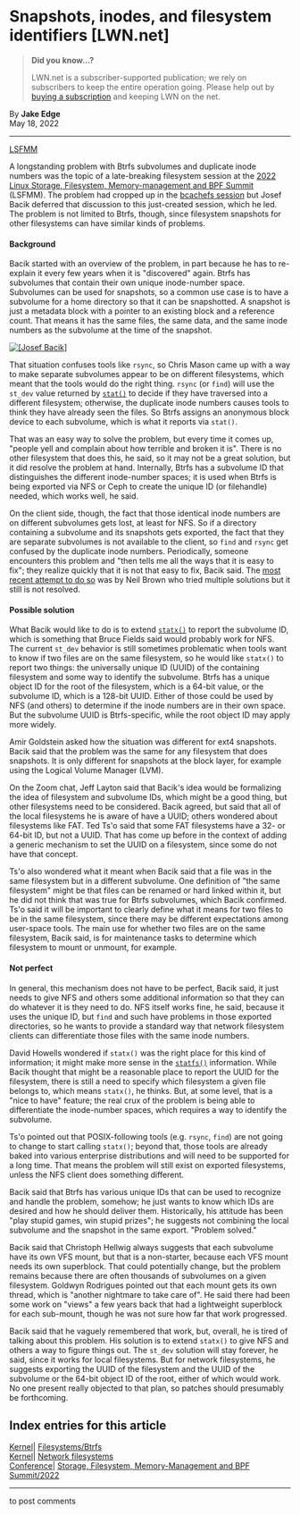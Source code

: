 # Snapshots, inodes, and filesystem identifiers [LWN.net]

> **Did you know...?**
> 
> LWN.net is a subscriber-supported publication; we rely on subscribers to keep the entire operation going. Please help out by [buying a subscription](/Promo/nst-nag4/subscribe) and keeping LWN on the net. 

By **Jake Edge**  
May 18, 2022 

* * *

[LSFMM](/Articles/lsfmm2022/)

A longstanding problem with Btrfs subvolumes and duplicate inode numbers was the topic of a late-breaking filesystem session at the [2022 Linux Storage, Filesystem, Memory-management and BPF Summit](https://events.linuxfoundation.org/lsfmm/) (LSFMM). The problem had cropped up in the [bcachefs session](/Articles/895266/) but Josef Bacik deferred that discussion to this just-created session, which he led. The problem is not limited to Btrfs, though, since filesystem snapshots for other filesystems can have similar kinds of problems. 

#### Background

Bacik started with an overview of the problem, in part because he has to re-explain it every few years when it is "discovered" again. Btrfs has subvolumes that contain their own unique inode-number space. Subvolumes can be used for snapshots, so a common use case is to have a subvolume for a home directory so that it can be snapshotted. A snapshot is just a metadata block with a pointer to an existing block and a reference count. That means it has the same files, the same data, and the same inode numbers as the subvolume at the time of the snapshot. 

[ ![\[Josef Bacik\]](https://static.lwn.net/images/2022/lsfmm-bacik-sm.png) ](/Articles/895552/)

That situation confuses tools like `rsync`, so Chris Mason came up with a way to make separate subvolumes appear to be on different filesystems, which meant that the tools would do the right thing. `rsync` (or `find`) will use the `st_dev` value returned by [`stat()`](https://man7.org/linux/man-pages/man2/lstat.2.html) to decide if they have traversed into a different filesystem; otherwise, the duplicate inode numbers causes tools to think they have already seen the files. So Btrfs assigns an anonymous block device to each subvolume, which is what it reports via `stat()`. 

That was an easy way to solve the problem, but every time it comes up, "people yell and complain about how terrible and broken it is". There is no other filesystem that does this, he said, so it may not be a great solution, but it did resolve the problem at hand. Internally, Btrfs has a subvolume ID that distinguishes the different inode-number spaces; it is used when Btrfs is being exported via NFS or Ceph to create the unique ID (or filehandle) needed, which works well, he said. 

On the client side, though, the fact that those identical inode numbers are on different subvolumes gets lost, at least for NFS. So if a directory containing a subvolume and its snapshots gets exported, the fact that they are separate subvolumes is not available to the client, so `find` and `rsync` get confused by the duplicate inode numbers. Periodically, someone encounters this problem and "then tells me all the ways that it is easy to fix"; they realize quickly that it is not that easy to fix, Bacik said. The [most recent attempt to do so](/Articles/866582/) was by Neil Brown who tried multiple solutions but it still is not resolved. 

#### Possible solution

What Bacik would like to do is to extend [`statx()`](https://man7.org/linux/man-pages/man2/statx.2.html) to report the subvolume ID, which is something that Bruce Fields said would probably work for NFS. The current `st_dev` behavior is still sometimes problematic when tools want to know if two files are on the same filesystem, so he would like `statx()` to report two things: the universally unique ID (UUID) of the containing filesystem and some way to identify the subvolume. Btrfs has a unique object ID for the root of the filesystem, which is a 64-bit value, or the subvolume ID, which is a 128-bit UUID. Either of those could be used by NFS (and others) to determine if the inode numbers are in their own space. But the subvolume UUID is Btrfs-specific, while the root object ID may apply more widely. 

Amir Goldstein asked how the situation was different for ext4 snapshots. Bacik said that the problem was the same for any filesystem that does snapshots. It is only different for snapshots at the block layer, for example using the Logical Volume Manager (LVM). 

On the Zoom chat, Jeff Layton said that Bacik's idea would be formalizing the idea of filesystem and subvolume IDs, which might be a good thing, but other filesystems need to be considered. Bacik agreed, but said that all of the local filesystems he is aware of have a UUID; others wondered about filesystems like FAT. Ted Ts'o said that some FAT filesystems have a 32- or 64-bit ID, but not a UUID. That has come up before in the context of adding a generic mechanism to set the UUID on a filesystem, since some do not have that concept. 

Ts'o also wondered what it meant when Bacik said that a file was in the same filesystem but in a different subvolume. One definition of "the same filesystem" might be that files can be renamed or hard linked within it, but he did not think that was true for Btrfs subvolumes, which Bacik confirmed. Ts'o said it will be important to clearly define what it means for two files to be in the same filesystem, since there may be different expectations among user-space tools. The main use for whether two files are on the same filesystem, Bacik said, is for maintenance tasks to determine which filesystem to mount or unmount, for example. 

#### Not perfect

In general, this mechanism does not have to be perfect, Bacik said, it just needs to give NFS and others some additional information so that they can do whatever it is they need to do. NFS itself works fine, he said, because it uses the unique ID, but `find` and such have problems in those exported directories, so he wants to provide a standard way that network filesystem clients can differentiate those files with the same inode numbers. 

David Howells wondered if `statx()` was the right place for this kind of information; it might make more sense in the [`statfs()`](https://man7.org/linux/man-pages/man2/statfs.2.html) information. While Bacik thought that might be a reasonable place to report the UUID for the filesystem, there is still a need to specify which filesystem a given file belongs to, which means `statx()`, he thinks. But, at some level, that is a "nice to have" feature; the real crux of the problem is being able to differentiate the inode-number spaces, which requires a way to identify the subvolume. 

Ts'o pointed out that POSIX-following tools (e.g. `rsync`, `find`) are not going to change to start calling `statx()`; beyond that, those tools are already baked into various enterprise distributions and will need to be supported for a long time. That means the problem will still exist on exported filesystems, unless the NFS client does something different. 

Bacik said that Btrfs has various unique IDs that can be used to recognize and handle the problem, somehow; he just wants to know which IDs are desired and how he should deliver them. Historically, his attitude has been "play stupid games, win stupid prizes"; he suggests not combining the local subvolume and the snapshot in the same export. "Problem solved." 

Bacik said that Christoph Hellwig always suggests that each subvolume have its own VFS mount, but that is a non-starter, because each VFS mount needs its own superblock. That could potentially change, but the problem remains because there are often thousands of subvolumes on a given filesystem. Goldwyn Rodrigues pointed out that each mount gets its own thread, which is "another nightmare to take care of". He said there had been some work on "views" a few years back that had a lightweight superblock for each sub-mount, though he was not sure how far that work progressed. 

Bacik said that he vaguely remembered that work, but, overall, he is tired of talking about this problem. His solution is to extend `statx()` to give NFS and others a way to figure things out. The `st_dev` solution will stay forever, he said, since it works for local filesystems. But for network filesystems, he suggests exporting the UUID of the filesystem and the UUID of the subvolume or the 64-bit object ID of the root, either of which would work. No one present really objected to that plan, so patches should presumably be forthcoming. 

  
Index entries for this article  
---  
[Kernel](/Kernel/Index)| [Filesystems/Btrfs](/Kernel/Index#Filesystems-Btrfs)  
[Kernel](/Kernel/Index)| [Network filesystems](/Kernel/Index#Network_filesystems)  
[Conference](/Archives/ConferenceIndex/)| [Storage, Filesystem, Memory-Management and BPF Summit/2022](/Archives/ConferenceIndex/#Storage_Filesystem_Memory-Management_and_BPF_Summit-2022)  
  


* * *

to post comments 

